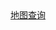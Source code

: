 <div>
  <a href="https://viewer.diagrams.net/?tags=%7B%7D&lightbox=1&highlight=0000ff&layers=1&nav=1&title=map.drawio&dark=auto#R%3Cmxfile%3E%3Cdiagram%20name%3D%22%E7%AC%AC%201%20%E9%A1%B5%22%20id%3D%22yOuLOMnbXxeIUUqkqox5%22%3E7V1rd5u4uv41rLP7wVlI4iI%2B2onTzrSdyUx6etlfziIxTTx1TIrttplffyQMGCQBAnMzVmavXYxtbKP3efW8dw1dPv16HbjPj%2B%2F9hbfSoL74paErDULk6Db5h5552Z%2BBOsD7Mw%2FBcrE%2FBw4nbpf%2FetFJPTq7Wy68TeaFW99fbZfP2ZP3%2Fnrt3W8z59wg8H9mX%2FbVX2U%2F9dl98LgTt%2Ffuij%2F7abnYPu7PYmgfzr%2Fxlg%2BP8ScDy9k%2Fc%2Bfef3sI%2FN06%2BrwVfdFk4Qbf%2FqNBhC389e5Og5fkleQhgPS%2FV%2Ft3Prnxx0T3YPPoLvyfqVNorqHLwPe3%2B6OnX5feit73%2BI7u33ed82zykwJvvZV5A765fgs%2BBN8%2FfbxeXz7889H9fLmZRFf54a520a3SoLUi15stlj%2FI4QM9nC3vH%2F01edlN4P9Yru%2B9%2BDXkw1IvE7xTm1va9FpzDG1ualNTw7Y2tzXnUsPkgy336Zm8Zn23eQ7frb%2F7cUEFRnzt8BZuX%2BIVDdfEoz8NkKd%2FPi633u2ze0%2Bf%2FUmEmJx73D6toqe%2FLlerS3%2FlB%2BF7EbhzgQfpeX%2B9TZ3%2FGv6R85tt4H%2FzUs%2FoujUnv4M8Ey8ivezDyt1QwdTJ8cq981azRFri9679tRd90LX7tFxRAH30goW7dqPTt9FvAvHjPXgAIo%2B33q%2FtbfoT%2BTWPF9ALyItTpyIZeO35T942eCEvidGMInmMsIxw9PjnARggltnHFCis6JwbYfEhufRB6MhBJHcVZBDKyOCtFzzTHw31j%2B5q5b1UFkGozbHmzEIRNLUZoP8jZ2a6NrN5WdxfZvPsrjNiZ33fUbjODmphcr9f6SlVaYG73sSLMwvVWfJcSnEED3f%2Fgaa5Vxvpg1f7I%2Fo81a%2F0%2BPDvq1f7LxZ9g%2FjnUczg1M3Yf%2BXs3WgSSiVyngO0fEDlQbAMGjmI4hCzaRg%2BNsjCJ1HvvcEHcfC58tzF%2B%2BXay0PDlTYjB4Y2m2pTECrka212TZ%2BaGZoz711sXN2EcCESG%2BsKXOv6CYqNOTita8ho3dfL9TefvOpD4Hl1VK%2BjOUibWVS0nCsNX0cHDuhdxs5ANZl0a%2BlVxhyBjDEr7C0IUY8eeqs7%2F%2Bf8cGIWniBPPPrB8l9yV90VPbleTKlJcFjalAzc74IfobxQJXGQHn3%2FvmiVcLjsbrBNPU4vqp6IRWwsIE5QsoZAJBuxIeAt6H%2Bvwg8l9%2FFz8g3Igy%2F0wYUZP7z6lX7y6iV%2B9Gu5%2FRz9Jnr8JXV8eAt98JJ8YfKDrpd0gcLHNcVt4%2B%2BCe6%2FcYiCf9uBty%2FULXd9C4U0JpymQzfhc4K3c7fJH1p4TCWz0CTf%2BMmSLETYsK4sNw2Rkfv%2B7o3elrSjmQrbOXMhhLrS%2FMdyFiMi6L6mXPdMXbPK%2FsMl8jpm17sjB%2FooHcCb3tD5eYwVyzoAVAC%2BCay706oJ8aJBFw4KszSBNN2tCFpZcKAeyjaFK5GRRqNILMTU0bMBhYYPZzpBddztjsIGAHDaO3c5QJ9sZ71n65PtPL6EvkxwtNjkW8gxqGFHDGM%2Bpy4jazEibzkPrhZyxlY%2ByXR8lYKQS4A4tGW%2B92QHv%2F2Yvxubbw1%2FfP7u3b7cTKDKXC3S4H2wf%2FQd%2F7a7SipyszDN9Ngpz0LvPaOfD%2B975%2FnN0R%2F%2FxttuX6J67u62fFZxaCpnX6y5555p%2BN7JsHv1idLmW9%2B5qGj3xtFwsVpygvPFWPzz6OkY0ACO6C%2B%2BruwtBkyOFhxewqp%2Ff6RLCBaoRrtY2EYPfRcRiZEpuI0fuDwbDeICckdKY4uXRcvttR%2FSb%2B0PslHS06ZT64enBTCNoT3yRRAlPHXrcvspN3I7SKjdxR56%2Byp1gmN2gu3RQCrFS1RgVq9yG1GtaU%2FL6iNVYR3Hkg7VZzpJbU2impEJzutFnwGEUmmFe6Kk%2FQ840bEy%2FmZxoEtFakG0T6h%2BJGNBsBJGaw9psrs2cMORiaviyVXe4IpT5hNI0O9RuYhGyqmm3Pp0CiWZK6aViZ3Tr3vQLx3Gy3A9hq4T9hY9uvGBJVpAy3EH6GYAsQ%2BzG0QBZJ5xpXdR0wyHTyWJQR%2Byl2qal9mljrpgLtI25irbW4IA1LA8eYnYkbqeRhRU0srBCCHULKnzioCoJ7ihYFcNqWHFeFla147wsrEwdtwWr39%2B8%2FeuLceO9%2Fget5%2B%2BW29U78HqCeN91NViJfI0FwJG1jIVoPWFvJAvvyt5JTscIvJUZndQQPh1JgMriUxp4x5k9opSg3LSzP6hUpjMZVUpimeDUTxczjIg49OfxayTIcrTHT9a%2FdzQHaGvvjhet1HsHZDM%2BulEOkPf4%2Fr5bP6zEzjRDm%2BEoOhsHZQUFJcjsXXfojmmaM5HumE0v8RXidcc8%2FBuw7nBMxp8Ws6X%2Bikj4JJt4F7mhDku13A0ut927%2BzTeGVLL%2FYe73QVufozR1KYGjSXStA4jSkrnYowCDQJbKUk7d%2FbBihQ2ehepiuzjXNL0LoxC%2F0hTya%2F0oqxzvi2CJEjXKCQkA3FuYDato27Wn8N6SdgLtewzhHz8dKRQm8%2Bv6Iso1ND8iv53TFWICDMhXi90YGcwayFUjFoB2hbu5jHZvuiDG3dLnl2HZ6AOhwBIMGhAWnpDgDSxHCCrpuFiJpxnWh2k4cITCnV3uLEWR9DzVIS1B%2FpQw9zSQB5WNM7GLP5qBrmxY2YuZMctRpoGMkOfLdQskMUxiWMZsopJjDomEde4p9EvFqRh%2BR3j752S6%2FfLtf%2FBe3oW%2Bh7f%2BXd3VargbQ07oafSob0XomY417T9Au1EMtUcZ7C%2ByxF6HgBkS3hxkojUW%2BjDrhjuVfUludqzyfqSivZZxoLiBLlOaXFTmhnymvnNKpi4V8u3rj%2F958OXW%2F%2F19a93E7urhG6DAaEVZwc2TJQAYpkSdAoZHPcGYBgdGEmCfI9rP3jwiQW%2BVjGMNtS%2B6eAu1b541fnmTdUY9XhM4yplL0NvuCAKwBcyz4GYwUBn%2FUMGk%2FUmawfzaNNb0u862%2FWoYUtYvG5n48CuGCuyT7tTijxwh%2BW%2F4oGLGbjVBm7Ml7qKDSGRt5hvB%2Bre7b6RV731vOdKrUBnkJrb1O62acSfHGDyv7j7rDkZQLR%2FhK3p2PaHTu%2FES1QKxAnMf3dPLnnRfP1jGfjrTe%2BSMUJazuaBTIDjXDh9Z5MhUVFLQU%2FivXmmpKNt6QCxHumvEUzFGkLlqNMG6KhrLfwpKJsSixGW5I%2FHEkPAIAhaBiXpXTK6%2BKYUK9P3u60bfvOieg8%2BFPPjAvXP2EYYJWE1L0QHuelN%2BZoVa02V8j0r5SsIcojFqKsgB2CscsT2qansBGtcN4vijgVEN51dL6OcDaWcO1DOSc1%2Ff9MEVPJ8czl%2Bg%2FGG8vq0UIkMxBnK9rSFbDKtdDIfKrlQ28RZRRnGGWWQxdXAst3ZXtGwJq4co%2BRCDcUGHXZWE%2B4gNGiobPcxzlCQxSySdex0hFl2CzNrJrZz%2FgC21OWkMXtCjeE6xSysB1r75FBrDwu1TAwe2kbdrotsZRmAZsddF40TahA3xBw3cOrYsoaFLXaDqb0jMlsr61tpaEO0GR9iHNBpakMUh6eqQbaz1us1Wy2W9XNqACLCbHpZh7Ssndd4OVTRt04t%2Fp9hGsw%2BMKf8tscMWWCy9LrsoyNcaz7%2FPGlkr0oOjl1u1mZyuuxxI1xu3kv%2Fzt9s1WK3gG2ry1Ql4WKfkPdYNWY%2BajRL0TY%2BENoN2DKNuh0WjJLrNGfNigskTwdUAwNI9Skig4PUsHqdA9YAtZy6XiK2Rpa%2FUsuw4n1EHwLPC4kJuZNS7V%2FpdKXrcIicSWd1Tme9Z56MkOUgRuYmqPeMbKdiwE0lBTJyN4jRnA15XARd8cVCI%2BvwP1JHTwBGWcC0N4qz6IYwI5DduLeNPier4K7vxS1z%2BUnIgsY10rmAUA8bP44zHRAOyPScWFanudpCwROM74x8Ddd%2B4NED8YDE62gOLJG22byb0dvnvqmzs1%2BT2H5%2FwiMqGTkvM6vU%2BBH7TEoi9k1ZTILIRtH2MxSLiY2r1%2B3XyibDxL3Dm06GYfzHzUb%2BxMjjoz%2FnhjwxsGRzTofqNpRFbLxvDwWyBgu1mi4Oq%2BQ6LfNwULHTk9hKrQ6uAeBJfic7gKxKD6gDxhKXYqOG5nF4GlY%2BKGTc8KDu2FHE4GkC2pshILTgq7ZOU26fIbp92sq8iUc9lzqCkKxP%2F2hHEAsY2B5gCm9JCjC3z8uFF%2BROTMKac6k5ODyYRb52bmKSjDVeYn9L2sHNOXKy3oES858x2ju3xidJ2Vl%2FdfcVUwmUrj0nXSs9btKUzQRuXNciyeTcpnStYJLl397ive%2BvC5TtLJxQRx2dlxrGoYsdaVMQPqVTr6hStu27zpHTt7IVtmRQyrZvZVvRzGxN2cp2mDIan7GRYwjGodQk%2BARhx8kjkI8W3K79n%2FTHpRvzMW2j%2Bg9FjjCUxOWH2Mjussu6cNwM5oPghRpVzS2qp25PYG6RWH8IfHliQWq8a99Rcu0cm%2BGt5FrJdShIjTvBjitA4xnw9NnLtZxsDV%2FGg733BzXdVCeXdDSklt4TZJhd7vRiyVFtyE69Y1JREO3Uas3Z5it1001YL4Uj582qmm5icM6QDhJOzmcWeDe9V%2BBQMk5iLJ5c8xW2Y0rdBhEWk751dPNX8cdwDSL0ZlErZIxV51Uq0%2BPMTA%2FBji0WpIH1vuAL0egQmKRcIjP6l7FCpqbmWIW1EnTGkNG%2F33GE1gg3tmrSfxI7PNbtOFZmczK2SCFdKS%2FAH1bqH2BL8CfAoqOW9OQvzmmsPDMOcVcGhyFOHQWBBEPcFdrqo62PNnPSmXwnkGg7AdDKYsLU61bnT6zSSzVkS7DdNZIkxVZdAEhVe4mha1l2IXj59IWaPgF61RsvWJKVpOZM5%2BliJwloUNudZzJXMtrx53FoRl049AST7M8Vzdl%2Br0c2u8nLRNJLsN1i4tEJwBaZTP8F27Tr7sPINJjdsSXgIsZzODFBF8CtWFEzZuDWYdBMOnYfjnjpNIATQO4EIGab5OAmveGyVwKSXViOj6B1suPyUe%2F3%2Fvrh%2FtFfk7M3gf9jmdfhxQ4re65pww1sa%2FgqPHOpYbB3VrYzDT1v3nme0zF%2FDnoGIQ8rmuxZ6CdPpZmLct5LnJscQHMxWSEB3UbZDQroMUHurykwH5K98jbkJ5FzH%2Fynu7z2Pr07tkeYUEu2%2FqzuAsDqewwr0NUQ7BGUKDREL0Rx%2Fhyx6Wjo9cRgDGxsU3f04a%2Fb8oT4BqWbrLub5Wq5%2BZZfdjs1o4OZwecz%2FoeeIns0MRPIxj2b0%2BBi%2FKJXVVqymSoY2YXOdrrc0sXVQBVjkUpjD1Fjt2UhikKa4gpe2eZAx2pwdkQkRr1qcJ7vzHYPWnYcNqvDHdqCOFHdFZTyACrTxqiUgc6kiPSvlQXMQGnlIWhlA0Mt48zTgVGim8NHXcXQkCC9TixhXfU5ZhU2AGZHGlucVlgNWCo99UTSUxfu5jHZ8VoEk1CoGm9fcpyXjk9V3Xvp3rnrhSp675VadOvEFXtbGrH4juYR5cMXmx5LUzE83toWLTuKIF6X1rdoy2YiDbCrLbrwBqUEdL7ynrxwVywwrUwNm9FQAmJaTXX5cl9h1KJ%2FjThGY4uLaoEuFaJ4eJNKED6kKlzoMKslL%2FA%2B17BCvkLtZInOrCTZuV7STUA7ynwwuZiwyaBCPnVYZy9ldD3by1DpvY1Bh88z6oveCKJ%2Bp4EtIwsIx6qblW86JVdqG1fw7HHV1NQFccKuXojH1pBlyCJrWHXzE4sZdcYZFNLIsu2SKzWUrseZRE4XI1YMlWfbOG4r7KP943ZgebY2ZG212oUtLHCB3nEVqKEaQOUXhVVzjNUpYukfW8MaOEY2GCO2tg7oKvS6yVt2NmAvjUCfMbeqI45U0O1Egm4NgdiQdccYsiDups0qPnZPUXJ9dnItFqTGW7If5xDnyzz%2BdDdLUeg4DLbM6HDefbBlBk8soS2pMcqvJTq5GAtg%2B0taXQ4KEosUn9A2DUlLUaLkVMMwPgDCaJ77RNd%2Bfbd5Dm8drUxD%2FVcbjTFuR2TKuIj7ACWMFfTd19c4Np%2Fr9M26dl0mJf2Bu8xjLFQsQ7HrHMfi7bq6XhOg26j0ak25PA%2BxRPaj2nV68tlqhQge0fzb2vV5UsgtaRPcP3LNYSHX5pGrxw7Q6n25eeByF2sOuExzAaBHCQ4FioV5C7b0kncAu%2FAdRysHYQqcVTFDQNVB5BrRI6xOi91BpZmUFpRUNUd3JgE2YcnZUIeBO4508OmTH7zgiZg3ReaWTevSZlfF5pa0YW8oI6w9IywrXqYVrXdvNli8AadbY7vBvbte7p46XPAxenIcZoaiDfp25JiQW%2BxP3oZsXWFHodyhigNQCKOsL7HYmRSg9%2B7mpmCcvPvkilpatCYYqpFUWkgM1rCH2Ey2kd7qkBx%2B21Dcfgjc3rCYCgAdJkXPVWqcG2L5pizLdxqfGJLP8hlHuAER9ZR2SfNNnuZHalb%2FGK66uERqpmv4uqBLUCWW33%2F4bqQsH11AxntEVHbP%2B7pVUV%2BrUMtJZKeK1GshrxuKvxZAi8kpRaZxYdX12IIEOYekOcqSDlNQrLb0uzhpjje0qsFNJReNOrkodo2X47Zx5%2Bdx2wjv0k96yF4G%2FmYT%2BO6iQwZxHm6BpEN2f%2FSB12fTgLwD6tdE7HLcRqZyG3UjHwgmww%2F6kxBV%2FjTKXB5TdlCXdJiuszkDzFwPApPaqTwGsJlrsaX7LTsMLFUB1XxVsK7jDMRQyWCuLudpyeNO1nHWG%2B6gxcTQj8Add622ccdn018Tnku%2F5EciUu6DOCDv0AEc03BIMB0bfK3ts5v7d7mNMM4KGDo0sdEA6FDFHrBj1Nc15pbKjj4s0%2FltaWVLttgNDksrQxszGAH156XpNnst3JZOnj4%2BLb7Pjbn%2B%2BdNva8f4HXr6ZmLyOrkQWy31QCyKEjNqUUadFqvxxjhUWd%2FGuiyrNcQJeJBYKhrv45obQARZ%2BTct3HX80OLTNH6js8D0G3fl5gwFI1TEohHEuRVmC1r0zHQetbMnB7OIpQwg22eMgUF2hlzixemPo%2FDFG7dr8pvjRNMoI0w56xpcdVuH%2FXNTPvmA2DT%2Feusy%2FUHMAwemFAmvP5S7t30Jwp1KkDhZp6KzV2V%2FMZLXTvZXVcdYMwzNFsQyxVIj2zPyaIZmMgwNI9hxd9T4pqQQsnpY%2Bb5Sho0qQ2z1v53G6YTn7OppMfIVu4%2B6DXtJO3qsYSVWAabH9MQ06zt6mPHahs1dqqEq2LidYPKlnRjWrVav2ypmLRV7LkTg4BxGssi1h%2BWiBUy%2FzgnGjFtVFrcOe52uYIsTp3K7sFWx8FGmmsjvucNqtQsQZHCg10SuxQKKvVBDwLWZz7HsboBbMXAzQuA20v3lZLfcWL6HAlx2y7Wd2mTZYt10%2FKVaAq9tdANegdfYDx787TZ0HP%2B%2BWz%2Bs8pJhaLmaHRawXWsO1uaGNsM0Q4aGoub0qaEEnsaYHmOw6cJGl30IhJ7AqgxO%2BY%2B1LvzHA0myiZ18pQ7lmE%2B07VAGCQ9L0n%2BJdu%2BkuqzwBqVb%2FK4W5MTtT9pTVU4HW7Td7%2BwyPEC0edBeB%2BemKAouek3fT6zUOdbIV4raDmUvGr3GUZq9Bc1ucWJpoE5bQ4ilUw2GE6c%2BlrD6oec%2BxgSwlOXH6mkoLN%2FQ4YWODvMzMpjBhn6hp4ZrMJpclv4Dh%2BvlY%2BMLbB%2B2iHb6RwKT6exItqYOWjtilQCgCFy%2BAoCSBA53lBHAEzgD90rgIAef28flT%2FeD9%2FSca0TPZpoDQgI31aap7M2%2BmdUIkzV5ZmXYIOlO0R%2BzUvFKMbMqCViMh1nBYTEry8iSDzPuR1OZPtk6cyW2Vrc1vmTYzfIlcT%2BYY8vBVD%2BYYfaDqWfpNUSzBOMTxdLXuJ%2FsqMlrkHdfKTCMAQydy%2FWwJgpCNVFQyfUY5frYtA0l10qu%2B5Xrwu%2BdbmZHxIOcif0wyodyjA8FMJaWbsOkTro%2FH4rKQROPgJfM8j5y2lmXOQOFoB%2BKC8Vgx38hZHLdBKTdKBzmRFdrypVisa4UaCeN1FtNRcO8N%2BVdWU8m1X6pJT0%2FMUG2Tgg4zgW2%2B1bzfIOMy12wIYu6725AJ94I5xaTNSBbxNykle602J0fpEXTZMz%2BRWmElGFiM7UrwES9l3divkvGtR94obr5ELjLVYdrPsaSXnbNoYF7X%2FOq023GSBJbrTDqabxtTBzKWeKwqnonJjOzhvzVLVSYWEwBgeBaLac%2FxLN%2BFLzGVcAnD69hFfBxFBZiVB9eOgMvG18YqQRDs2OsQYW1EQ7%2BAdL%2BDtm2iF21h9azNXfQqQs0yPg6uCs1hyzxXGq%2BIK4QWSoHVsuLfIwwB9YRBEXERUyy2fLHtgBG2ZRGx3AunPS%2B1O22xMdeIhfeb5uVu15wSFJGdQWjml3q3luNOnzU5fabt%2FK2%2FloteSNLbsSBraT%2BBHe46OINkvfBqg1yABtkNoJ32BI73iBljUWnoyrfZDxQhCAb9bpB8jGuP7wnPydqQQzqmROWhBhDKAmxdNcBtki%2FwivbOsnYBDtlxO6yiYJYQiqq1z4te3HKQXFrx7a9ARX1YAuZDPjm%2Bi34EHz%2F9PF6ffnwz0f38%2BUmSdYu14vDsuyhnm26axm1e%2BkAxGDNMbv2UFe07UfoNWvC%2B3W6nGNgWUIw659OTbiq3BySgRa7PTXVGpL5wrjZIqscnygftn23%2FNcNiGkZjbTojAFJZmc0wXTymFTTDMjWGQtTR31bmIJGOIVqWlmY3ViY2iBcsCBmJOV9CGRbAR%2Bpxx0WQqBXGzO5QelGUk%2BuNtwE%2BJPWl6B3kxHokFvwL0vqgp3RVVG7ZBur3qUfNmfV%2Bb4RX9z1g1r2FpcdWp0OoRVua4nCUfzolPlRY3RINiSdTLjsnA8hLGeONseA%2BDh0KjCpaFALmhGZ%2FW%2BIqgiwblJcHTdgV0WACb1tLqbYjX%2BPZw%2B6U7sRPSy%2FVuta9dh2R2PFV1m57LDRJeAPp4Auy2Z3ILa5mCy2TMGVWpryYBk5X7plF%2FoJBZW73RlPGrmy2eIDQ64NOH8pqL0v8teC3SAXdINcvk5VITddbXiy4BVEMU4CvCwRBU7tokWO1AJHrp96c%2FBSGSF58LJPG15oJPCCRk1Wy1uMhiyrrQGvzzr0wac3i4cfP9F%2Fb%2F5rf7S%2FvZ3wccioGkRFJo71vzG1IIQLduh%2BEy42PHtNmptbVyE9lj648YIlWRMa%2BBhmvp3AY1CE%2F4GoVierDx2buYJ0rh2bMGUwF2pOqwr7Lap%2BtOPs21m7oL0yqoVgFRAmofh1VLczASZK2jWkmi50y2D4FIuIwdy4gbtYbsRTXcKCnRkIJ6I6mqOHjcdm2pS8v3gaX2eMaIwd64BhcgLTbdcpoQipsfZNdepYuJvHBA1DatsRN74pJURoUIRoYjBlA4ZZkxJN2PkrhqlnM2DbCadMHOYXQAswgD3OKStcRT4MeuuuF%2FR736zcpagFZeEYbNGrzdxXd7ZFjLCaXrRFGLDTLUKcmSXI2C7cJFRGXy5tb7am3rFsZs%2FSYcmuFT5iTfiGOLrN7zM5AgW7Yum2ziEKtObEL7opKez8vgvczWZ5T92MGyFDJ8R8ruFr2v93dhVO0LbDAYzT%2F9DewHSoth4OZ5xrjvPq0C64b508xu7AwIKsBCHc4UxGoUzxUdf%2FJUsa7NeIOrCX2xe17k2vu2EbPa%2B7CgeeeofgIsZeap8NrD%2BwiK7auKaJBkyj9GJtxwNVA%2B5T7xB8FLwG1h9YAC%2FT5DzMxwBMcLm2IaaacDcShu0v5CobnClC4nAQZnHc3qq9gRkcYbTMbk1NAKuhS%2BynqQ6xkaCKQ0de7WRpamd7G5fQwW8MK0lsAhDTJRvVzRKjEM1eKpn%2F1RWmVICsNCsyDyfyOZoVhgI2FBQz4amCiw1mYac2uEwGp5ZkJXTlQBgwGRg7oNnyBDF2VUVg3r4I0nirbJj13FQghmQpdmPMDQa77OBNC3NNJuXRq7Nbo2RbvRrwmj4%2BLb7Pjbn%2B%2BdNva8f4HXr6RpA%2FrdB1UracEDOWYGMULj8cGLbIFnMRJ80eWntYtfdGweWM9sinuEVcNYSJ7bmjY%2Bzp2E3tCDuPaz4htQYCG0BBkXCXhrJlU6YaHy5f9K1T8vLXjtzkf98v1%2BJUUEub6TR4TA4cR5tZNNDsXGuz69KgsjAtqP%2FM0e5DkVzqSCexyezOD4wuh62IgaC6fg0zRyhDKspagbSlTgUOYrEUddQDbAIZIg500FFT1KL7k87Z3JKV%2FOA%2F3ZHT7%2Fy7uxeh%2FrY1fKlNpyltTTP44Tnq4fbVbuLFTOrBu2wqJpQbQSM5f7d9DCfN65e%2BS4tBRDs16l9CxpjAy0kINDttyCmUEdV2rtGpElXbfHS4pQrteTQw%2FzW0s7NYAbDqesCQzSrkjrdt5V%2FmqWiH7TragpZsy7nBQcthtx%2B9vnuZA5fgYi3DSzWXkoVXvUBrxXSIpqI3PLqEq%2B8MDFx2Bg62rl%2Foqb%2FaA8VZVw7SrQujsiFaOSLLfKxjWRG4pUefE%2FOHec%2FRUdwiOUhpgZn34od1DrcE2V126hmjzQJYT8gQbBaVit1yKnY%2FxMqRVP3DGoQ3AYAxWZBZexTeBLAkTXCxtgP3vLvxk0sLyJbhfJar3drbKK16nFa1ObVq9O0sVKmMzfPpbpWqOGFD0Kq1EPaDUasWYjHC5lfIa1XMXevoXMbG1S7viVXT1XtU0gbuc0iMWEROyKOoxqvLt6QUJKwWqoiBqGjTMC6gU6JXpedYCC7W4ugtYXdAfCy%2BVHfKYXanbMhABYIWNmJBarzP5HH7Bt9l5vbeD56X4US53zYrl%2FrLlEV3REdrNrSf5AL3Rxb4%2BMh7d71dbtSSt8MPB7DkvDP8D7rH7BN%2B1KIfv%2BjcXIL%2BFz3%2BsDMs626K2B9sFdhpALSQ5JdbA8Nq%2BGMgBhq1M3cQOxYLGt16wBO9oOzsE7Wzj0TWsHr9iExjAzVoZ5tsA4a28QUl8NXqhnRAjT0a2JRv8v0Da1hZOxZt%2F2qlsmkYjNWdyVpyXZPFbttw4wO6l3sHlUZnQZAbrWyCI2wCQvezxv8E924TqFiuuJWFZBZ%2F1cYVzRMYfHP9FnwIvn%2F6eL2%2BfPjno%2Fv5cjNBglENhYgfiJ4FOpPuAHVKQlL5kbCeogVs1mHZhRvKjyS2DdNlp9l%2BNWKn8rFWiYpOjDo6AWVZGJRttNhRWwJB4gOVPXJq35lA%2F0TuxqO%2F26hk3maJCuidp%2FAB1y%2B7wPsfGqN4s1x4%2Fm7b4ZKPMImFX%2FL%2B11zV7eTmGVbsx1CnQWJrLXGkd5%2BBcVPIULm6zUgBNJ2LeJpqbAkCOUu%2FuyxDk%2FcFFKKvxaZRAn0oUpsy6rZYzTfmpyvrUVXXfqxjq7ZWOK7zOBY2Y7FkyzCOBagZ95yLQWXUra4ApsNcquM%2BLnyo9qO3XEXLmHRy6YzwjLANCzAgs8So72o1dELRxF77zLbjnGuN8AhabBSifiiEx2ZrIZwDb6msUbHFXexIxpPzQYj5oPi2tlpcHLcBPz%2B21EFHz1GwJSjLlhpvBZpHcZjGHBMAwBF8ibtYt6FLxAPwvb%2FaemvFlhpiS%2BwC916HiipaqGdLl0rGEZ4uX4LD4kuWyVAcUFedYsMovlJrZMnpgCwhPo4zUuB63gItkGTSQXFOWVMpBwt385jsevTBjbvd0rx%2FegaGc7%2FbykoQZX%2BJG6INCtcWw21snbFcZGGNmRwEx2a%2BS0OotpgkCrvhpANxrxWegP1xc6mhKSVg7k8O4CWES5L4NBeYy9LBEr7HsLTunVVm376qeIMSLffto6%2BWu1m2DVHfbDtWpuPftI8c09NPVFXkXygE7kA2V2DYDjPudAJYIZbmzYKLJV90OJFV5eYfMpIMWSQNzV1vYHCBzUMtQbbRqFnXFi2%2BLGzJMDVwlvCgDjqEmnyS2ezP29uQ1HC9lcAFeeX8x%2FI68Dfbv3Ye9TRa7hPlNeu7zXMoguEQDd2Qnn2kzaGGLc3B3IEVH9jx2%2B6CggtB%2BuVmAZGx2cr3F3nfzKrwzUwN29osnPXkXGlYB%2BGpa21m3%2FmbDX1AzCQ8py2nZteaY4RnZpozD49mQCMLSo5nWJteaXOH%2FhI6MIpc4JIOH6ENqq7DTlWYHjhXlE0eniWvJwd6%2BKylYRCONXnrvcQft%2F%2BC5BqmNkf0hVR8in5b6S9GF9IvNejdfr1y75de8DbsfSi%2B3Viy%2BxbVbJrYJe0TEvl1tdf%2By8WCCB2rz8tDQJDlxYVKG9DcefhKQIOrRIdyE2zSjD77Pe7v7wDNSSyf1bb%2FIn6w8ALm89LJ5eRG0rVBV9RgiHPEV97XbQsEfmKwwRXLsS4gb7ShuB10ekMg95sNxDQ2X4vnHoyKO%2BiVP5%2FcT26w8u%2B%2FKQkdn4Syk6toua%2FAqWAJCAvrtmpu%2BJu8cF557uJD4InGEYa61la69lwkmR9jaMqOMWRHnjcmyYJm83mSnJFgfeFu3Qn58Rvacou%2B0fq%2B8%2Fd8RL%2FQDw%2Fjlz66m8fM62zzzkaGjjH5ZqYBTXCPdGjrHtYNjHV0n7nEAQiHk6kjWcak36%2FczSZznYV%2Fv3uii1r34%2FIuvPHut2E7srw3PgvfRkTMfSC4psVCVKgnoVROti%2FP3iQqFCv%2Bpk%2FEsFmu9w5O%2FTl6GYXp5GukAegzdJQe4bfYoQezKeWmRT%2BSAGUdr2TmWulbROnzXJvuqfUVZceUDs8o3SUHhJI7oOS7C76mxDXDi608Gh2aJIjO%2FPy4sG4SQZw%2BeeduvNUy1Aj87yb2EtFAd4GbEqr9PeBk7Vmt6%2Bmsa7jlghqLKmecqT17ZHs20LNeWkOUTCTylbW2YQtmGeTu2G8f3X%2FdYMGAnYfnXbL2k%2Fv9fadA2gbuehPfPYq21HOpFQ4e7v4TOu3o%2BqYPXu2P6PO0%2FRA9Pvz76pVYL0WeFBx2BNc1DOiB44QOm%2F1TTohhlIthhcGRYdBhWLMlCjHiLjFoVOyqrGZ%2FMyBpdPZ3A%2FEVsaaNVrk0E9qQbVt49AAJky100A3nwk5NT2ut%2BqvwDmVwwLvk299%2BULSvpA9S2w%2BNOdPjw785289792F5f%2Fu4fC5niOVhiJlDmS0dWQ60mXkYcSHHHVvJQzmiBcSg81AmwGBTWnVgi%2FzY4lyUtpzY8b4gFah77%2Ftrand%2B8NcPG2lJ4ywaZZCMmQxNbIvNHAEQQpFH3EECStSapPOp0sqROD5HYt5XoAim7ij3nvm1FX1HqZSF22%2B71epbQZQ6HTjff%2F6gfHPd3CqY3KrXO2LqL0OucvZ3hc%2FD4PNCUCrdw9acqYaN3FQRizpU8VXI4VDI6thsDliQPLK%2FmBXSv%2Bsay6N8j%2Be51bMT6ZGg8YMwUQ%2BwqaTNbfN8q6vcbf79buuut6xaYqlrbvqTkueRyTMAgtamtoi4OgLi2l6mkaCbSa5MU%2Fvsdu1%2BE6VzhNsI2TzCjWUKNcK%2F9y5rsrfk5ks6h3zJ5IwCxHkAglPwQAcCOHTq2kZ8uVQuGOLM4tU0cO8faV%2FTEqLOOMho1u0sxZvIgU3ZGiVX8zDFNiRQUyxKnk0ybkNu5uxBN48ydAmHo0TRoHxvambezn8o3mM2%2FlDptOXL4GWzdVe3z8tFSIWFvx0Vkzgmj1f%2F6K39J6kLyydr77N%2ByRa8DbVX4VVNxTnPWyWZOs6oJLI7Yk4lobhTXoZ0otY2aH7YY0G65Yb82Lfr8HvlUM5cTCpxHps4Ax3qrLsUxA2EM%2BnDgvT29uLHfInq%2FOmOamWdlmWEzaLfucuAF%2B9JwZ%2F8zhXW2oQb93Pupq1Aci4gYdtGTAxsC%2BIJMJ4O2kk8waiQ5qTiCSqeUOgOpqouLH%2B88rwgtRpn6x%2FnNLxyRastomCLYOeXTrAlDDl3mglrVDALpt937gc32AVJYoUyCs5VmCfAsBBjFDgim8AQ2AS4LcIjaFtT6IW%2BJDdg%2BUxuuxJoJdB6PHYoGd4mEGc7sYQz6tloS6BLm1QoBq8YvCRh%2FdtbxOmRp8nfc5OfjyiNG07ZDheRUGV1ascqjHzq2b7BE2FhnainQ2seJ7NCKfytFzyTX%2F%2FaJyK2yTUpckN0Sp5HJs9cagsS1agJ81raEud4xJSsPfHaX3lPSpLPXZInACIzKZxJqp75GDCAMHlZJ%2B4ei48IfHiks3Sv%2FeDBu6MLSR7M3E1EjVlBLgqdVYmg%2Fb27e3lHluzSf3py18JcCu7xqZRfy%2FI4xdnOTzMA02FSQ4AgeRM5gtQQB7WWvGnx%2BWqXj%2BT%2B019PlcPHsIy4ljaQ1gi37vPz4zLwlFZQWuHstILFjONO0qkzSgF26Hi0K3jSwxTWt%2B6TN7l1n1weo0yuJZtIQ7N1Zr7bQJJmXGxkhDVGtjadimqY4pa2elxkNN3s7lJ1SvvM1zAFltzeqaLt5wJDyNif2BHFZ6EtcKhwI5uaA6JofFIf7SGa2ggZNSK1E16RbzEP3dR5CdcKjCMDI7DtLFMGSODdJPeVB6N1aL7cPBz52r3rXbCmEpZNNy2kyVKMWHDqf4Pdyv%2B2zMNBSYf38v0z92spYnqeIETx9LOkszkQ%2BWQBD0LsJGWJjYMQ88WGf3i%2Fdk%2Fk1PTuZbMhd0UUT5CzTf98csVt%2FU%2Fb9EwXJcmYngrLI8Myxii7n%2BqxQZneT3VRCYfVFo55v9Pt4%2FKn%2B8F7el7RDfXt37VhHF6ogDAqqT8LqedppGGaF3H%2F1wyTFMXJUUuS7%2FA7mEDSeVOpmL%2B99bxnL%2Fjz6613H3jb3PZnSshHJuQTQG0epkIPYSRqDBH2uWPl3G4r3uhUqIQPi0tee2svcN%2Fkq25LIPehl8%2Bk5em0e8QsHDWFwzr460yNO%2FUE7gviHfosPcC0hF3h5ExwYsR%2B9aQEAwt8Co5oJ2jLlnFKCzDYMXSffP%2FJ%2FeDugt2GB1Gek%2F0P99%2BH3Up6J4Gi5g6htxzPQlc6wRnMDm0zaJ5lBEFDm%2BKCoW3KqXDWKER21hKZJAMC0igU9ZgFyGpvVppeIdnr9t5dkbXw1bC0EconsB22tAnZ8slbrZEpoFdoHLdv%2F3nvB8%2BPni%2BYVnra3qz0wDeRN%2Bs0Q2PhTk0Y8ObRz6O%2FuOSHS%2Fv4T%2BB2hM2c%2Fn7Z%2FZtrDFS9G0pXj01Xm9hmE21tS8DpD6XWGT4BW9PVoEJDxLCv2O03b%2BVtqapWUjoyKeVc70g8ftUWON%2BbGL%2F6%2B5u3f30xbrzX%2F6D1%2FN1yu3oHXk%2F4vJI%2F3GD3z3I9X1Nlf59TE03BJaVcs7MuSiZxlIzCyA7gcHUTwgUnVOQZ6wpc66w8H4SYF1rJCSAdzN6wIMs5oYFFQiKcvdGAGhMKCU84uXVOz2jyVnf%2Bz7LxTPe74Eein%2BrNago%2Fhyo9P1j%2BS5bMXWknPcApLZZ6PhzyBzqFj6PPwZpowBM5k3p%2B4W4eE2xWH%2FUklBXZSU%2FxwKPmJj0dJeKC8UvUMTylXq%2B9z3g2DXNBr2iCKDkz1WluqTj7dLbPNQ1zSaPmqZf0DeSK0SC%2B%2FG6scmq1nZFGuql7X0UaVdfBFfkJx40uytPGbdRdsUFu4MhPMGpLiwq4YGiZhzVW%2Bj7bpEqvQim3b%2FwJUTKLsCSxYsKYIqYjI6ZJJ54YLpYoHoJEnljQlj4GinOMk3OQHxS8fNbiCZTkwRf6gHDc6OHVr%2FSTVy%2Fx5zRDT%2BIM%2FTQ%2FEb%2Bwo0mUwGF6hjo2vIBdzKEsvD8ZIsTE%2Fqap0cImjfrRiQtJN%2Fl94QxKZgx3w12OsAaP4TSNJyrhmBfH0mBB4WCPbpkLH50%2BbZ%2Fyvtr9jUdU14YGqDWmuvUM3OrlhbpncBOm6%2Fsl%2Bbz%2F7vILFlXG9JmzY36DhgJ2LJosA%2FS22HFMhhU7Vuy4UXbsSLJjiLphx1BnqnEB0GE3Y9oLbxBDj9lhSwk9xpQS03Q4lh7PFT9uhB8D3R4AQYZ8Q6XTJkYRQfZ%2FrvZuybCg7oyIoWLH5N%2B3u8B9cQmEFTdW3FiOGwOyzQjrTTrmx8p7rPhxC%2FwYCqLb4hc6nfFj88JJ%2FTFk2UE9kmXBNGCFwlGhEGRRaPcIwzerYOJeLd%2B6%2FvSfD19u%2FdfXv94lpeWtB3FsNFwYQlFuCzer92CzhkEe51LZrK3ZrAAPwWYVuDJO2lzZ26zhQM5gF8Z0Lh%2FdpzvvjCw2ZbaSf6ff3OBlp2xWZbNK2qw56rhjmxUJtmnFlkfAlhsivXFOa6ntGQ%2BPH0hmNVK%2BGCXXjch14xl5x8k1H%2FN5v1z7Sdcy41pZSVW2ZQNmt2UDo94LnwSDrJTuGoPu6tmPHG%2FRpTovluzWHVgWiz7AYKplJ5Wl2O84kdY5YgbGfsX59FHCUJRP%2Fx%2FRgIrQ%2Bxql2Nt0Vmk8skLUi8uiTlmsJ%2B3taJOBV4p%2FHMM%2FkKAIqlv2YagsT6UTi3SLLakTDTAsnSgoJ%2BF1Gu%2BDzphX1vVtn7XSY9V6tiC5vWOtJxp1o7Te6Ws979dymyQNkOO9xQXN6OHB4qIPGja4Yg1YriobT2w%2FDgyiyjsFhrGCwR4YGIbVo8Xk24grMIwCDIk37uCA%2BxKDo31vnDQezI6qnoBlkzthE3KGw%2F%2BP%2B%2BdHHM0y9As99ddtOll8t%2FLiHiExVxS8wthXMDgKrsIeY1e0aTXbWdjDkA31mh2FPaDOpGZaGLOt5dtWp4LSQb7hilKoR%2BTbWmb%2FLTRN5csdp0ptSjXKVhaZw%2FLlGuLigkx8S7lkj1JfNhYNIO9YfencMu%2FT7Snt9zZ0S73aeSuB0z4%2FJT2TlF6cfX6126yWmy21M7buLsjL7UYqiftskrhxdqCjZQABSMRDvIy2QMJbxnuQTIN7NyxIufaJdm8LJPtPeU%2F2NU8hRCGERYhtiaYNdIwQleU1Thbcs2PBlHYsdNbVFWWdeqZp9%2BizNcVOhmwWWrarK5dyNp2HAx75XrCm5sDoqSztv%2FM3m6gLPp4LWt2rauIm3MUmtPs2Dvgg9Z733PoEtoEX%2FM9Gy3a2b5r6XPrrf3bkg8oMBEPRn3OhP5hJbDIBH1VBop72rZEfK8%2BGJm8mJvTSpVd4466krWhpeFBYUFs9nhZcWhitsDFqbFh61jRAFuINg9hj3Qk2bB4byjAYg2HQ1FQp6fKPxhtvHafzReUffK1HMg7KprxYPBdKceT6Wc3Q6DulwuJTKiIH%2BnLrrkOC%2FPduuZbc%2BqV3%2Ftf%2B%2BiFwv%2BXt%2BbmTn9SeP%2FY9n2Ci7z1fpXOOc8%2BPc5v1C%2BDECc3UHTjRL3SzOMOZPrjxgiWRMHpPmvQRxiN0SymEPawSALtiMt5BzMuwouDRMzzsNDr0YmD0myItDx7cNHhyHOxQFyZBR7vbBDnOhY0PT8PsB%2Bx%2FMOdv5z%2FGYPz4k64bI9h8UDkyExyLHuB5aCYQCwJTU0KZCRU4EdSZxUW92wm2ipCOVOv3rMBlI6R2VxFSgJwLDJFJDAwAbCuuOYihaJod69lmRrhQuZpswmWnPU7JYv3a29vURpxE4h12P93beXz7UhDHWG2tTs%2FWFr%2BZNocatuhGk3vgcGfyf4XaqeR3Kh2zNMTufafio76%2Frb96QRhq%2BttbLb%2FvXPox0hHf%2BKWF88zpqEbJOJYAHPyl5UaeKyfZeTjJODPCEkSNoS2AGXaSFsKNIw2r4Ng4OWFT3A7z3M5bb3bA%2B7%2FZi7H59vDX98%2Fu7dttC8b5cTuIqDNwH5QLDp5y2RzBKjhj5f4KRbnk9wIEB0e5MG%2Bj%2FL6785bcwmZvZMkyl9zn7OpauusAW7S68Mq2CleXXTFJ8eJ4Q9MrPSHbfnaprXg2Sn8rrfr%2BqC2%2FSD5k82HAsMpFsbgdatTpNJVt7lxqs%2F3BTJvNN7s7Kjc0wzzMmaHubhiPproM98DShJlKOrHe1qc7pmnORMpxNr3EV0jjlOM8%2FOt9s0v83vFIFLP35qeOyB%2BnNKDSgLEmERg9YkGCw9KAvNEDRFU1kT5LqmQuzficEalF51BTYyWvskTdoaNX7etxLKpqZ2o4RRX9aHJRYGz2XpMfC3ZKkj56a%2F%2Fp0f9J33uz3NYstzl4ScEFuVB40fmP5fTGKy0rbtDnqryrI%2FOuGiYDomTmRGbomslDiB2Y2hyEVLRdkYwi%2BTB4kiH0rMb8eSAkw%2BFTa4Go4DciBjChD8Ky4OhVKHkVKqAidPKEIhl19KNtJ31%2BDvlIbdIM8jDwqbs5ee41WZHH9%2F7Co6%2F4fw%3D%3D%3C%2Fdiagram%3E%3C%2Fmxfile%3E">地图查询</a>
</div>
